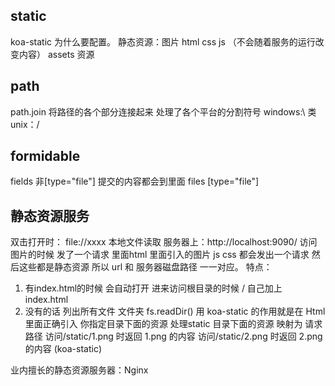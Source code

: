 ## static 
  koa-static
  为什么要配置。
  静态资源：图片 html css js （不会随着服务的运行改变内容）
  assets 资源

## path
  path.join 将路径的各个部分连接起来 处理了各个平台的分割符号 windows:\  类unix：/    

## formidable
  fields 非[type="file"] 提交的内容都会到里面
  files [type="file"]
## 静态资源服务 
  双击打开时： file://xxxx   本地文件读取
  服务器上：http://localhost:9090/ 访问图片的时候 发了一个请求
  里面html 里面引入的图片 js css 都会发出一个请求 然后这些都是静态资源 所以 url 和 服务器磁盘路径 一一对应。
  特点：
  1. 有index.html的时候 会自动打开      进来访问根目录的时候 / 自己加上 index.html
  2. 没有的话 列出所有文件 文件夹       fs.readDir()
  用 koa-static 的作用就是在 Html 里面正确引入 你指定目录下面的资源 
  处理static 目录下面的资源 映射为 请求路径
  访问/static/1.png 时返回 1.png 的内容 
  访问/static/2.png 时返回 2.png 的内容 
  (koa-static)

  业内擅长的静态资源服务器：Nginx